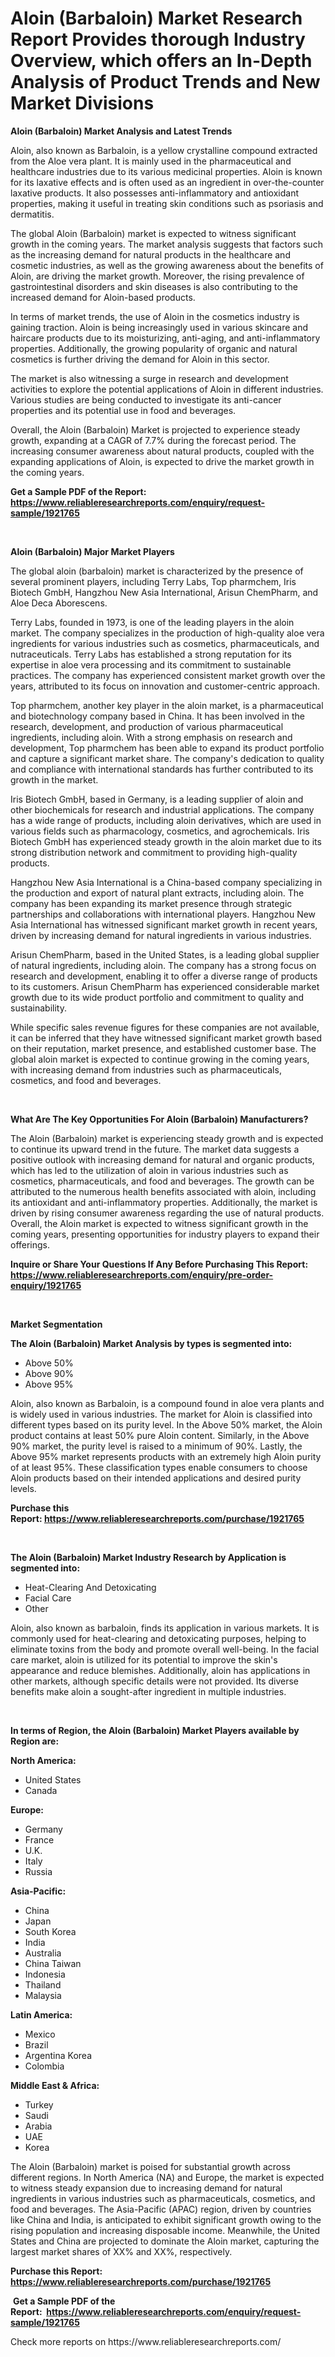 <p><h1>Aloin (Barbaloin) Market Research Report Provides thorough Industry Overview, which offers an In-Depth Analysis of Product Trends and New Market Divisions</h1></p><p><strong>Aloin (Barbaloin) Market Analysis and Latest Trends</strong></p>
<p><p>Aloin, also known as Barbaloin, is a yellow crystalline compound extracted from the Aloe vera plant. It is mainly used in the pharmaceutical and healthcare industries due to its various medicinal properties. Aloin is known for its laxative effects and is often used as an ingredient in over-the-counter laxative products. It also possesses anti-inflammatory and antioxidant properties, making it useful in treating skin conditions such as psoriasis and dermatitis.</p><p>The global Aloin (Barbaloin) market is expected to witness significant growth in the coming years. The market analysis suggests that factors such as the increasing demand for natural products in the healthcare and cosmetic industries, as well as the growing awareness about the benefits of Aloin, are driving the market growth. Moreover, the rising prevalence of gastrointestinal disorders and skin diseases is also contributing to the increased demand for Aloin-based products.</p><p>In terms of market trends, the use of Aloin in the cosmetics industry is gaining traction. Aloin is being increasingly used in various skincare and haircare products due to its moisturizing, anti-aging, and anti-inflammatory properties. Additionally, the growing popularity of organic and natural cosmetics is further driving the demand for Aloin in this sector.</p><p>The market is also witnessing a surge in research and development activities to explore the potential applications of Aloin in different industries. Various studies are being conducted to investigate its anti-cancer properties and its potential use in food and beverages.</p><p>Overall, the Aloin (Barbaloin) Market is projected to experience steady growth, expanding at a CAGR of 7.7% during the forecast period. The increasing consumer awareness about natural products, coupled with the expanding applications of Aloin, is expected to drive the market growth in the coming years.</p></p>
<p><strong>Get a Sample PDF of the Report:&nbsp; <a href="https://www.reliableresearchreports.com/enquiry/request-sample/1921765">https://www.reliableresearchreports.com/enquiry/request-sample/1921765</a></strong></p>
<p>&nbsp;</p>
<p><strong>Aloin (Barbaloin) Major Market Players</strong></p>
<p><p>The global aloin (barbaloin) market is characterized by the presence of several prominent players, including Terry Labs, Top pharmchem, Iris Biotech GmbH, Hangzhou New Asia International, Arisun ChemPharm, and Aloe Deca Aborescens. </p><p>Terry Labs, founded in 1973, is one of the leading players in the aloin market. The company specializes in the production of high-quality aloe vera ingredients for various industries such as cosmetics, pharmaceuticals, and nutraceuticals. Terry Labs has established a strong reputation for its expertise in aloe vera processing and its commitment to sustainable practices. The company has experienced consistent market growth over the years, attributed to its focus on innovation and customer-centric approach.</p><p>Top pharmchem, another key player in the aloin market, is a pharmaceutical and biotechnology company based in China. It has been involved in the research, development, and production of various pharmaceutical ingredients, including aloin. With a strong emphasis on research and development, Top pharmchem has been able to expand its product portfolio and capture a significant market share. The company's dedication to quality and compliance with international standards has further contributed to its growth in the market.</p><p>Iris Biotech GmbH, based in Germany, is a leading supplier of aloin and other biochemicals for research and industrial applications. The company has a wide range of products, including aloin derivatives, which are used in various fields such as pharmacology, cosmetics, and agrochemicals. Iris Biotech GmbH has experienced steady growth in the aloin market due to its strong distribution network and commitment to providing high-quality products.</p><p>Hangzhou New Asia International is a China-based company specializing in the production and export of natural plant extracts, including aloin. The company has been expanding its market presence through strategic partnerships and collaborations with international players. Hangzhou New Asia International has witnessed significant market growth in recent years, driven by increasing demand for natural ingredients in various industries.</p><p>Arisun ChemPharm, based in the United States, is a leading global supplier of natural ingredients, including aloin. The company has a strong focus on research and development, enabling it to offer a diverse range of products to its customers. Arisun ChemPharm has experienced considerable market growth due to its wide product portfolio and commitment to quality and sustainability.</p><p>While specific sales revenue figures for these companies are not available, it can be inferred that they have witnessed significant market growth based on their reputation, market presence, and established customer base. The global aloin market is expected to continue growing in the coming years, with increasing demand from industries such as pharmaceuticals, cosmetics, and food and beverages.</p></p>
<p>&nbsp;</p>
<p><strong>What Are The Key Opportunities For Aloin (Barbaloin) Manufacturers?</strong></p>
<p><p>The Aloin (Barbaloin) market is experiencing steady growth and is expected to continue its upward trend in the future. The market data suggests a positive outlook with increasing demand for natural and organic products, which has led to the utilization of aloin in various industries such as cosmetics, pharmaceuticals, and food and beverages. The growth can be attributed to the numerous health benefits associated with aloin, including its antioxidant and anti-inflammatory properties. Additionally, the market is driven by rising consumer awareness regarding the use of natural products. Overall, the Aloin market is expected to witness significant growth in the coming years, presenting opportunities for industry players to expand their offerings.</p></p>
<p><strong>Inquire or Share Your Questions If Any Before Purchasing This Report: <a href="https://www.reliableresearchreports.com/enquiry/pre-order-enquiry/1921765">https://www.reliableresearchreports.com/enquiry/pre-order-enquiry/1921765</a></strong></p>
<p>&nbsp;</p>
<p><strong>Market Segmentation</strong></p>
<p><strong>The Aloin (Barbaloin) Market Analysis by types is segmented into:</strong></p>
<p><ul><li>Above 50%</li><li>Above 90%</li><li>Above 95%</li></ul></p>
<p><p>Aloin, also known as Barbaloin, is a compound found in aloe vera plants and is widely used in various industries. The market for Aloin is classified into different types based on its purity level. In the Above 50% market, the Aloin product contains at least 50% pure Aloin content. Similarly, in the Above 90% market, the purity level is raised to a minimum of 90%. Lastly, the Above 95% market represents products with an extremely high Aloin purity of at least 95%. These classification types enable consumers to choose Aloin products based on their intended applications and desired purity levels.</p></p>
<p><strong>Purchase this Report:&nbsp;<a href="https://www.reliableresearchreports.com/purchase/1921765">https://www.reliableresearchreports.com/purchase/1921765</a></strong></p>
<p>&nbsp;</p>
<p><strong>The Aloin (Barbaloin) Market Industry Research by Application is segmented into:</strong></p>
<p><ul><li>Heat-Clearing And Detoxicating</li><li>Facial Care</li><li>Other</li></ul></p>
<p><p>Aloin, also known as barbaloin, finds its application in various markets. It is commonly used for heat-clearing and detoxicating purposes, helping to eliminate toxins from the body and promote overall well-being. In the facial care market, aloin is utilized for its potential to improve the skin's appearance and reduce blemishes. Additionally, aloin has applications in other markets, although specific details were not provided. Its diverse benefits make aloin a sought-after ingredient in multiple industries.</p></p>
<p>&nbsp;</p>
<p><strong>In terms of Region, the Aloin (Barbaloin) Market Players available by Region are:</strong></p>
<p>
    <p> <strong> North America: </strong>
        <ul>
            <li>United States</li>
            <li>Canada</li>
        </ul>
        </p> 
    <p> <strong> Europe: </strong>
        <ul>
            <li>Germany</li>
            <li>France</li>
            <li>U.K.</li>
            <li>Italy</li>
            <li>Russia</li>
        </ul>
        </p> 
    <p> <strong> Asia-Pacific: </strong>
        <ul>
            <li>China</li>
            <li>Japan</li>
            <li>South Korea</li>
            <li>India</li>
            <li>Australia</li>
            <li>China Taiwan</li>
            <li>Indonesia</li>
            <li>Thailand</li>
            <li>Malaysia</li>
        </ul>
        </p> 
    <p> <strong> Latin America: </strong>
        <ul>
            <li>Mexico</li>
            <li>Brazil</li>
            <li>Argentina Korea</li>
            <li>Colombia</li>
        </ul>
        </p> 
    <p> <strong> Middle East & Africa: </strong>
        <ul>
            <li>Turkey</li>
            <li>Saudi</li>
            <li>Arabia</li>
            <li>UAE</li>
            <li>Korea</li>
        </ul>
    </p>
    </p>
<p><p>The Aloin (Barbaloin) market is poised for substantial growth across different regions. In North America (NA) and Europe, the market is expected to witness steady expansion due to increasing demand for natural ingredients in various industries such as pharmaceuticals, cosmetics, and food and beverages. The Asia-Pacific (APAC) region, driven by countries like China and India, is anticipated to exhibit significant growth owing to the rising population and increasing disposable income. Meanwhile, the United States and China are projected to dominate the Aloin market, capturing the largest market shares of XX% and XX%, respectively.</p></p>
<p><strong>Purchase this Report: <a href="https://www.reliableresearchreports.com/purchase/1921765">https://www.reliableresearchreports.com/purchase/1921765</a></strong></p>
<p>&nbsp;<strong>Get a Sample PDF of the Report:&nbsp;&nbsp;<a href="https://www.reliableresearchreports.com/enquiry/request-sample/1921765">https://www.reliableresearchreports.com/enquiry/request-sample/1921765</a></strong></p>
<p><strong></strong></p>
<p>Check more reports on https://www.reliableresearchreports.com/</p>